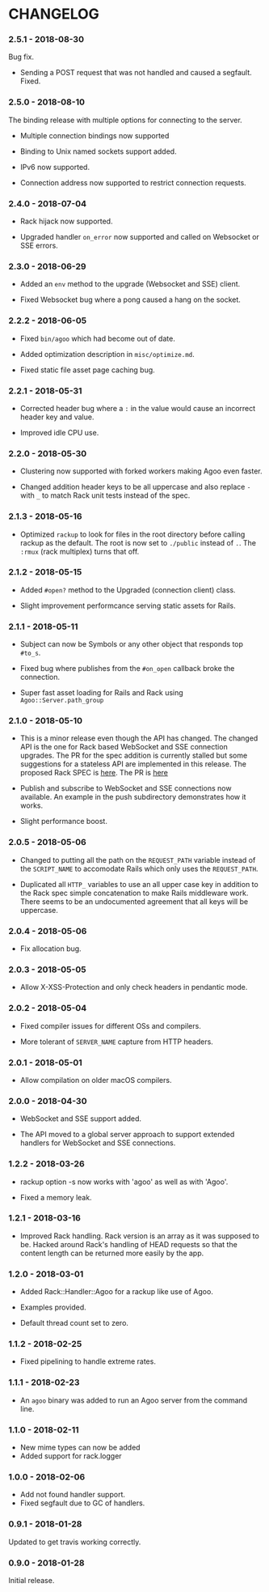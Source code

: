 # CHANGELOG

### 2.5.1 - 2018-08-30

Bug fix.

- Sending a POST request that was not handled and caused a segfault. Fixed.

### 2.5.0 - 2018-08-10

The binding release with multiple options for connecting to the server.

- Multiple connection bindings now supported

- Binding to Unix named sockets support added.

- IPv6 now supported.

- Connection address now supported to restrict connection requests.

### 2.4.0 - 2018-07-04

- Rack hijack now supported.

- Upgraded handler `on_error` now supported and called on Websocket or SSE errors.

### 2.3.0 - 2018-06-29

- Added an `env` method to the upgrade (Websocket and SSE) client.

- Fixed Websocket bug where a pong caused a hang on the socket.

### 2.2.2 - 2018-06-05

- Fixed `bin/agoo` which had become out of date.

- Added optimization description in `misc/optimize.md`.

- Fixed static file asset page caching bug.

### 2.2.1 - 2018-05-31

- Corrected header bug where a `:` in the value would cause an incorrect header key and value.

- Improved idle CPU use.

### 2.2.0 - 2018-05-30

- Clustering now supported with forked workers making Agoo even faster.

- Changed addition header keys to be all uppercase and also replace `-` with `_` to match Rack unit tests instead of the spec.

### 2.1.3 - 2018-05-16

- Optimized `rackup` to look for files in the root directory before calling rackup as the default. The root is now set to `./public` instead of `.`. The `:rmux` (rack multiplex) turns that off.

### 2.1.2 - 2018-05-15

- Added `#open?` method to the Upgraded (connection client) class.

- Slight improvement performcance serving static assets for Rails.

### 2.1.1 - 2018-05-11

- Subject can now be Symbols or any other object that responds top `#to_s`.

- Fixed bug where publishes from the `#on_open` callback broke the connection.

- Super fast asset loading for Rails and Rack using `Agoo::Server.path_group`

### 2.1.0 - 2018-05-10

- This is a minor release even though the API has changed. The changed API is the one for Rack based WebSocket and SSE connection upgrades. The PR for the spec addition is currently stalled but some suggestions for a stateless API are implemented in this release. The proposed Rack SPEC is [here](misc/SPEC). The PR is [here](https://github.com/rack/rack/pull/1272)

- Publish and subscribe to WebSocket and SSE connections now available. An example in the push subdirectory demonstrates how it works.

- Slight performance boost.

### 2.0.5 - 2018-05-06

- Changed to putting all the path on the `REQUEST_PATH` variable instead of the `SCRIPT_NAME` to accomodate Rails which only uses the `REQUEST_PATH`.

- Duplicated all `HTTP_` variables to use an all upper case key in addition to the Rack spec simple concatenation to make Rails middleware work. There seems to be an undocumented agreement that all keys will be uppercase.

### 2.0.4 - 2018-05-06

- Fix allocation bug.

### 2.0.3 - 2018-05-05

- Allow X-XSS-Protection and only check headers in pendantic mode.

### 2.0.2 - 2018-05-04

- Fixed compiler issues for different OSs and compilers.

- More tolerant of `SERVER_NAME` capture from HTTP headers.

### 2.0.1 - 2018-05-01

- Allow compilation on older macOS compilers.

### 2.0.0 - 2018-04-30

- WebSocket and SSE support added.

- The API moved to a global server approach to support extended
  handlers for WebSocket and SSE connections.

### 1.2.2 - 2018-03-26

- rackup option -s now works with 'agoo' as well as with 'Agoo'.

- Fixed a memory leak.

### 1.2.1 - 2018-03-16

- Improved Rack handling. Rack version is an array as it was
  supposed to be. Hacked around Rack's handling of HEAD requests so
  that the content length can be returned more easily by the app.

### 1.2.0 - 2018-03-01

- Added Rack::Handler::Agoo for a rackup like use of Agoo.

- Examples provided.

- Default thread count set to zero.

### 1.1.2 - 2018-02-25

- Fixed pipelining to handle extreme rates.

### 1.1.1 - 2018-02-23

- An `agoo` binary was added to run an Agoo server from the command line.

### 1.1.0 - 2018-02-11

- New mime types can now be added
- Added support for rack.logger

### 1.0.0 - 2018-02-06

- Add not found handler support.
- Fixed segfault due to GC of handlers.

### 0.9.1 - 2018-01-28

Updated to get travis working correctly.

### 0.9.0 - 2018-01-28

Initial release.
